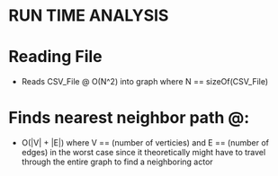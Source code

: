 # RUN TIME ANALYSIS 

# Reading File
- Reads CSV_File @ O(N^2) into graph where N == sizeOf(CSV_File)
# Finds nearest neighbor path @:
- O(|V| + |E|) where V == (number of verticies) and E == (number of edges) in the worst case since it theoretically might  have to travel through the entire graph to find a neighboring actor
